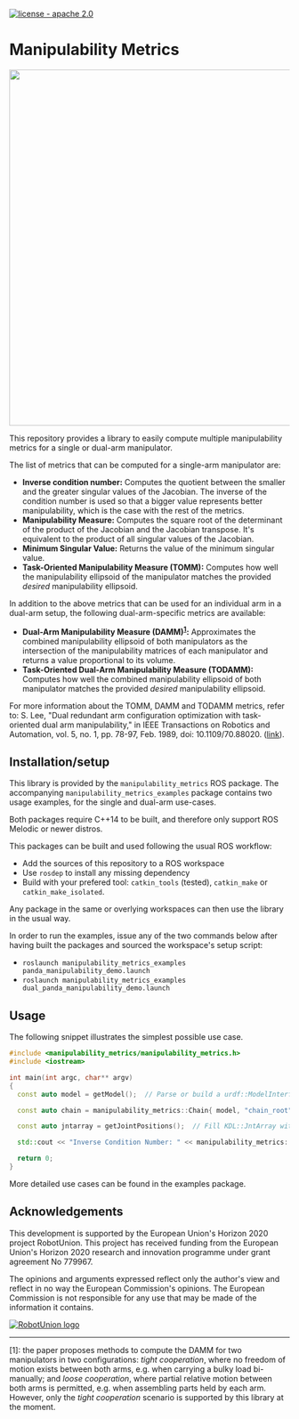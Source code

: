 [![license - apache 2.0](https://img.shields.io/:license-Apache%202.0-blue.svg)](https://opensource.org/licenses/Apache-2.0)

# Manipulability Metrics

<p align="center">
  <img width="640" src="https://user-images.githubusercontent.com/678580/96242832-3731dd00-0fa4-11eb-990d-495cb4b44640.png">
</p>


This repository provides a library to easily compute multiple manipulability metrics for a single or dual-arm manipulator.

The list of metrics that can be computed for a single-arm manipulator are:

- **Inverse condition number:**
Computes the quotient between the smaller and the greater singular values of the Jacobian.
The inverse of the condition number is used so that a bigger value represents better manipulability, which is the case with the rest of the metrics.
- **Manipulability Measure:**
Computes the square root of the determinant of the product of the Jacobian and the Jacobian transpose. It's equivalent to the product of all singular values of the Jacobian.
- **Minimum Singular Value:**
Returns the value of the minimum singular value.
- **Task-Oriented Manipulability Measure (TOMM):**
Computes how well the manipulability ellipsoid of the manipulator matches the provided _desired_ manipulability ellipsoid.

In addition to the above metrics that can be used for an individual arm in a dual-arm setup, the following dual-arm-specific metrics are available:

- **Dual-Arm Manipulability Measure (DAMM)<sup>[1](#damm-note)</sup>:**
Approximates the combined manipulability ellipsoid of both manipulators as the intersection of the manipulability matrices of each manipulator and returns a value proportional to its volume.
- **Task-Oriented Dual-Arm Manipulability Measure (TODAMM):**
Computes how well the combined manipulability ellipsoid of both manipulator matches the provided _desired_ manipulability ellipsoid.

For more information about the TOMM, DAMM and TODAMM metrics, refer to: S. Lee, "Dual redundant arm configuration optimization with task-oriented dual arm manipulability," in IEEE Transactions on Robotics and Automation, vol. 5, no. 1, pp. 78-97, Feb. 1989, doi: 10.1109/70.88020. ([link](https://ieeexplore.ieee.org/document/88020)).

## Installation/setup

This library is provided by the `manipulability_metrics` ROS package.
The accompanying `manipulability_metrics_examples` package contains two usage examples, for the single and dual-arm use-cases.

Both packages require C++14 to be built, and therefore only support ROS Melodic or newer distros.

This packages can be built and used following the usual ROS workflow:
- Add the sources of this repository to a ROS workspace
- Use `rosdep` to install any missing dependency
- Build with your prefered tool: `catkin_tools` (tested), `catkin_make` or `catkin_make_isolated`.

Any package in the same or overlying workspaces can then use the library in the usual way.

In order to run the examples, issue any of the two commands below after having built the packages and sourced the workspace's setup script:
- `roslaunch manipulability_metrics_examples panda_manipulability_demo.launch`
- `roslaunch manipulability_metrics_examples dual_panda_manipulability_demo.launch`

## Usage

The following snippet illustrates the simplest possible use case.

```cpp
#include <manipulability_metrics/manipulability_metrics.h>
#include <iostream>

int main(int argc, char** argv)
{
  const auto model = getModel();  // Parse or build a urdf::ModelInterface instance

  const auto chain = manipulability_metrics::Chain{ model, "chain_root", "chain_tip" };

  const auto jntarray = getJointPositions();  // Fill KDL::JntArray with joint positions

  std::cout << "Inverse Condition Number: " << manipulability_metrics::inverseConditionNumber(chain, jntarray) << '\n';

  return 0;
}
```

More detailed use cases can be found in the examples package.

## Acknowledgements

This development is supported by the European Union's Horizon 2020 project RobotUnion.
This project has received funding from the European Union's Horizon 2020 research and innovation programme under grant agreement No 779967.

The opinions and arguments expressed reflect only the author's view and reflect in no way the European Commission's opinions. The European Commission is not responsible for any use that may be made of the information it contains.

[![RobotUnion logo](https://user-images.githubusercontent.com/678580/96243105-92fc6600-0fa4-11eb-87ee-0e41ae040c55.png)](https://robotunion.eu/)

---

<a name="damm-note">[1]</a>:
the paper proposes methods to compute the DAMM for two manipulators in two configurations: _tight cooperation_, where no freedom of motion exists between both arms, e.g. when carrying a bulky load bi-manually; and _loose cooperation_, where partial relative motion between both arms is permitted, e.g. when assembling parts held by each arm.
However, only the _tight cooperation_ scenario is supported by this library at the moment.
